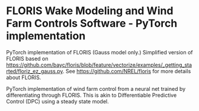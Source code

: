 # FLORIS Wake Modeling and Wind Farm Controls Software - PyTorch implementation

PyTorch implementation of FLORIS (Gauss model only.) Simplified version of FLORIS based on https://github.com/bayc/floris/blob/feature/vectorize/examples/_getting_started/floriz_ez_gauss.py. See https://github.com/NREL/floris for more details about FLORIS.

PyTorch implementation of wind farm control from a neural net trained by differentiating through FLORIS. This is akin to Differentiable Predictive Control (DPC) using a steady state model.